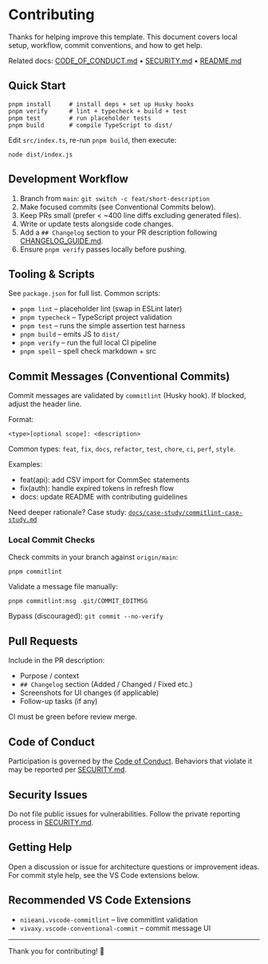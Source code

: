 # Contributing

Thanks for helping improve this template. This document covers local setup, workflow, commit conventions, and how to get help.

Related docs: [CODE_OF_CONDUCT.md](CODE_OF_CONDUCT.md) • [SECURITY.md](SECURITY.md) • [README.md](README.md)

## Quick Start

```pwsh
pnpm install     # install deps + set up Husky hooks
pnpm verify      # lint + typecheck + build + test
pnpm test        # run placeholder tests
pnpm build       # compile TypeScript to dist/
```

Edit `src/index.ts`, re-run `pnpm build`, then execute:

```pwsh
node dist/index.js
```

## Development Workflow

1. Branch from `main`: `git switch -c feat/short-description`
2. Make focused commits (see Conventional Commits below).
3. Keep PRs small (prefer < ~400 line diffs excluding generated files).
4. Write or update tests alongside code changes.
5. Add a `## Changelog` section to your PR description following [CHANGELOG_GUIDE.md](CHANGELOG_GUIDE.md).
6. Ensure `pnpm verify` passes locally before pushing.

## Tooling & Scripts

See `package.json` for full list. Common scripts:

- `pnpm lint` – placeholder lint (swap in ESLint later)
- `pnpm typecheck` – TypeScript project validation
- `pnpm test` – runs the simple assertion test harness
- `pnpm build` – emits JS to `dist/`
- `pnpm verify` – run the full local CI pipeline
- `pnpm spell` – spell check markdown + src

## Commit Messages (Conventional Commits)

Commit messages are validated by `commitlint` (Husky hook). If blocked, adjust the header line.

Format:

```text
<type>[optional scope]: <description>
```

Common types: `feat`, `fix`, `docs`, `refactor`, `test`, `chore`, `ci`, `perf`, `style`.

Examples:

- feat(api): add CSV import for CommSec statements
- fix(auth): handle expired tokens in refresh flow
- docs: update README with contributing guidelines

Need deeper rationale? Case study: [`docs/case-study/commitlint-case-study.md`](docs/case-study/commitlint-case-study.md)

### Local Commit Checks

Check commits in your branch against `origin/main`:

```pwsh
pnpm commitlint
```

Validate a message file manually:

```pwsh
pnpm commitlint:msg .git/COMMIT_EDITMSG
```

Bypass (discouraged): `git commit --no-verify`

## Pull Requests

Include in the PR description:

- Purpose / context
- `## Changelog` section (Added / Changed / Fixed etc.)
- Screenshots for UI changes (if applicable)
- Follow-up tasks (if any)

CI must be green before review merge.

## Code of Conduct

Participation is governed by the [Code of Conduct](CODE_OF_CONDUCT.md). Behaviors that violate it may be reported per [SECURITY.md](SECURITY.md).

## Security Issues

Do not file public issues for vulnerabilities. Follow the private reporting process in [SECURITY.md](SECURITY.md).

## Getting Help
Open a discussion or issue for architecture questions or improvement ideas. For commit style help, see the VS Code extensions below.

## Recommended VS Code Extensions

- `niieani.vscode-commitlint` – live commitlint validation
- `vivaxy.vscode-conventional-commit` – commit message UI

---

Thank you for contributing! 🎉
